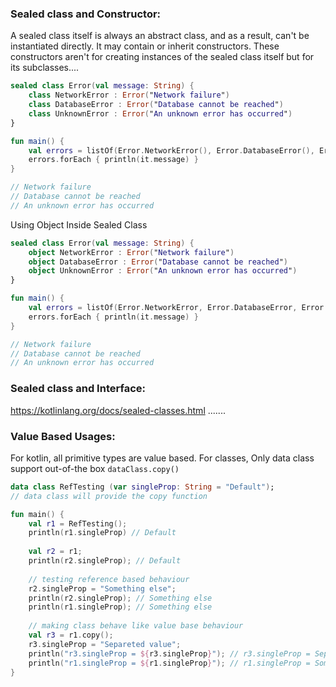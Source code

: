 ### Sealed class and Constructor:
A sealed class itself is always an abstract class, and as a result, can't be instantiated directly. It may contain or inherit constructors. These constructors aren't for creating instances of the sealed class itself but for its subclasses.... 

```kotlin
sealed class Error(val message: String) {
    class NetworkError : Error("Network failure")
    class DatabaseError : Error("Database cannot be reached")
    class UnknownError : Error("An unknown error has occurred")
}

fun main() {
    val errors = listOf(Error.NetworkError(), Error.DatabaseError(), Error.UnknownError())
    errors.forEach { println(it.message) }
}

// Network failure
// Database cannot be reached
// An unknown error has occurred
```

Using Object Inside Sealed Class

```kotlin
sealed class Error(val message: String) {
    object NetworkError : Error("Network failure")
    object DatabaseError : Error("Database cannot be reached")
    object UnknownError : Error("An unknown error has occurred")
}

fun main() {
    val errors = listOf(Error.NetworkError, Error.DatabaseError, Error.UnknownError)
    errors.forEach { println(it.message) }
}

// Network failure
// Database cannot be reached
// An unknown error has occurred
```

### Sealed class and Interface:
https://kotlinlang.org/docs/sealed-classes.html .......

### Value Based Usages:
For kotlin, all primitive types are value based. For classes, Only data class support out-of-the box `dataClass.copy()`

```kotlin
data class RefTesting (var singleProp: String = "Default");
// data class will provide the copy function

fun main() {
    val r1 = RefTesting();
    println(r1.singleProp) // Default
    
    val r2 = r1;
    println(r2.singleProp); // Default
    
    // testing reference based behaviour
    r2.singleProp = "Something else";
    println(r2.singleProp); // Something else
    println(r1.singleProp); // Something else
    
    // making class behave like value base behaviour
    val r3 = r1.copy();
    r3.singleProp = "Separeted value";
    println("r3.singleProp = ${r3.singleProp}"); // r3.singleProp = Separeted value
    println("r1.singleProp = ${r1.singleProp}"); // r1.singleProp = Something else
}
````